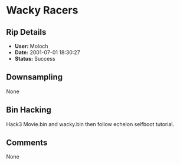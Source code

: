 # Wacky Racers

## Rip Details

- **User:** Moloch
- **Date:** 2001-07-01 18:30:27
- **Status:** Success

## Downsampling

None

## Bin Hacking

Hack3 Movie.bin and wacky.bin then follow echelon selfboot tutorial.

## Comments

None

